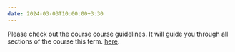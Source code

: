 ```yaml
---
date: 2024-03-03T10:00:00+3:30
---
```

Please check out the course course guidelines. It will guide you through all sections of the course this term. [here](https://github.com/bcolabcourses/ISIspr2024/blob/main/static_files/ISI%20Guidelines.pdf).
